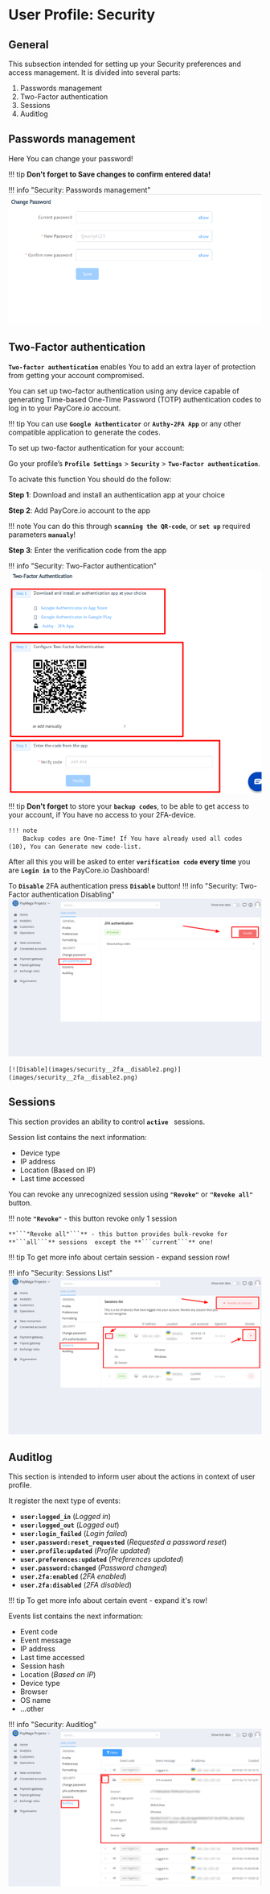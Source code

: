 # User Profile: Security

## General 

This subsection intended for setting up your Security preferences and access management.
It is divided into several parts:

1. Passwords management
2. Two-Factor authentication
3. Sessions
4. Auditlog


## Passwords management

Here You can change your password!

!!! tip
    **Don't forget to Save changes to confirm entered data!**

!!! info "Security: Passwords management"
    [![General](images/security1.png)](images/security1.png)



## Two-Factor authentication


**```Two-factor authentication```** enables You to add an extra layer of protection from getting your account compromised.

 You can set up two-factor authentication using any device capable of generating Time-based One-Time Password (TOTP) authentication codes to log in to your PayCore.io account. 
 

!!! tip
    You can use **```Google Authenticator```** or **```Authy-2FA App```** or any other compatible application to generate the codes.


To set up two-factor authentication for your account:

Go your profile’s **```Profile Settings```** > **```Security```** > **```Two-Factor authentication```**.

To acivate this function You should do the follow:

**Step 1**: Download and install an authentication app at your choice

**Step 2**: Add PayCore.io account to the app
    
!!! note
    You can do this through **```scanning the QR-code```**, or **```set up```** required parameters **```manualy```**!

**Step 3**: Enter the verification code from the app

!!! info "Security: Two-Factor authentication"
    [![General](images/security2.png)](images/security2.png)


!!! tip
    **Don't forget** to store your **```backup codes```**, to be able to get access to your account, if You have no access to your 2FA-device.
    
    !!! note
        Backup codes are One-Time! If You have already used all codes (10), You can Generate new code-list.


After all this you will be asked  to enter **```verification code```** **every time** you are **```Login in```** to the PayCore.io Dashboard!


To **```Disable```** 2FA authentication press **```Disable```** button!
!!! info "Security: Two-Factor authentication Disabling"
    [![Disable](images/security__2fa__disable1.png)](images/security__2fa__disable1.png)

    [![Disable](images/security__2fa__disable2.png)](images/security__2fa__disable2.png)


## Sessions
This section provides  an ability to control **```active ```** sessions.

Session list contains the next information:
- Device type
- IP address
- Location (Based on IP)
- Last time accessed


You can revoke any unrecognized session using **```"Revoke"```** or **```"Revoke all"```**  button.

!!! note
    **```"Revoke"```** - this button revoke only 1 session

    **```"Revoke all"```** - this button provides bulk-revoke for **```all```** sessions  except the **```current```** one!

!!! tip
    To get more info about certain session - expand session row!

!!! info "Security: Sessions List"
    [![Sessions](images/security__sessions1.png)](images/security__sessions1.png)

## Auditlog

This section is intended to inform user about the actions in context of user profile.

It register the next type of events:

- **```user:logged_in```** (*Logged in*)
- **```user:logged_out```** (*Logged out*)
- **```user:login_failed```** (*Login failed*)
- **```user.password:reset_requested```** (*Requested a password reset*)
- **```user.profile:updated```** (*Profile updated*)
- **```user.preferences:updated```** (*Preferences updated*)
- **``user.password:changed``** (*Password changed*)
- **``user.2fa:enabled``** (*2FA enabled*)
- **```user.2fa:disabled```** (*2FA disabled*)

!!! tip
    To get more info about certain event - expand it's row!


Events list contains the next information:

- Event code
- Event message
- IP address
- Last time accessed
- Session hash
- Location (*Based on IP*)
- Device type
- Browser
- OS name
- ...other

!!! info "Security: Auditlog"
    [![Auditlog](images/security__auditlog1.png)](images/security__auditlog1.png)